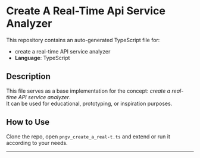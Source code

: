 # Create A Real-Time Api Service Analyzer

This repository contains an auto-generated TypeScript file for:

- create a real-time API service analyzer
- **Language**: TypeScript

## Description

This file serves as a base implementation for the concept: *create a real-time API service analyzer*.  
It can be used for educational, prototyping, or inspiration purposes.

## How to Use

Clone the repo, open `pngv_create_a_real-t.ts` and extend or run it according to your needs.

---


